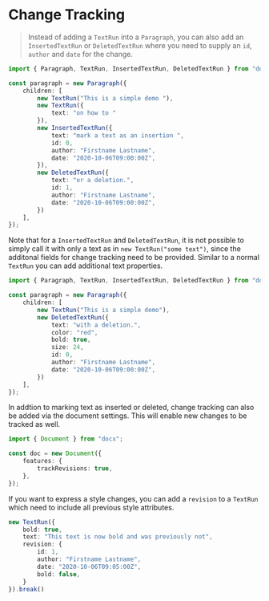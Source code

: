 # Change Tracking

> Instead of adding a `TextRun` into a `Paragraph`, you can also add an `InsertedTextRun` or `DeletedTextRun` where you need to supply an `id`, `author` and `date` for the change.

```ts
import { Paragraph, TextRun, InsertedTextRun, DeletedTextRun } from "docx";

const paragraph = new Paragraph({
    children: [
        new TextRun("This is a simple demo "),
        new TextRun({
            text: "on how to "
        }),
        new InsertedTextRun({
            text: "mark a text as an insertion ",
            id: 0,
            author: "Firstname Lastname",
            date: "2020-10-06T09:00:00Z",
        }),
        new DeletedTextRun({
            text: "or a deletion.",
            id: 1,
            author: "Firstname Lastname",
            date: "2020-10-06T09:00:00Z",
        })
    ],
});
```

Note that for a `InsertedTextRun` and `DeletedTextRun`, it is not possible to simply call it with only a text as in `new TextRun("some text")`, since the additonal fields for change tracking need to be provided. Similar to a normal `TextRun` you can add additional text properties.

```ts
import { Paragraph, TextRun, InsertedTextRun, DeletedTextRun } from "docx";

const paragraph = new Paragraph({
    children: [
        new TextRun("This is a simple demo"),
        new DeletedTextRun({
            text: "with a deletion.",
            color: "red",
            bold: true,
            size: 24,
            id: 0,
            author: "Firstname Lastname",
            date: "2020-10-06T09:00:00Z",
        })
    ],
});
```

In addtion to marking text as inserted or deleted, change tracking can also be added via the document settings. This will enable new changes to be tracked as well.

```ts
import { Document } from "docx";

const doc = new Document({
    features: {
        trackRevisions: true,
    },
});
```

If you want to express a style changes, you can add a `revision` to a `TextRun` which need to include all previous style attributes.

```ts
new TextRun({
    bold: true,
    text: "This text is now bold and was previously not",
    revision: {
        id: 1,
        author: "Firstname Lastname",
        date: "2020-10-06T09:05:00Z",
        bold: false,
    }
}).break()
````
